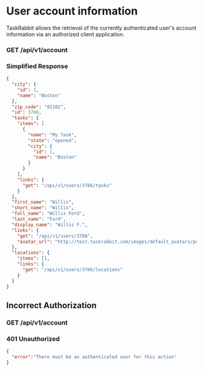 # User account information

TaskRabbit allows the retrieval of the currently authenticated user's account information via an authorized client application.

### GET /api/v1/account

### Simplified Response

```json
{
  "city": {
    "id": 1,
    "name": "Boston"
  },
  "zip_code": "02102",
  "id": 3766,
  "tasks": {
    "items": [
      {
        "name": "My Task",
        "state": "opened",
        "city": {
          "id": 1,
          "name": "Boston"
        }
      }
    ],
    "links": {
      "get": "/api/v1/users/3766/tasks"
    }
  },
  "first_name": "Willis",
  "short_name": "Willis",
  "full_name": "Willis Ford",
  "last_name": "Ford",
  "display_name": "Willis F.",
  "links": {
    "get": "/api/v1/users/3766",
    "avatar_url": "http://test.taskrabbit.com/images/default_avatars/poster_thumb.png"
  },
  "locations": {
    "items": [],
    "links": {
      "get": "/api/v1/users/3766/locations"
    }
  }
}
```

## Incorrect Authorization

### GET /api/v1/account


### 401 Unauthorized

```json
{
  "error":"There must be an authenticated user for this action"
}
```
